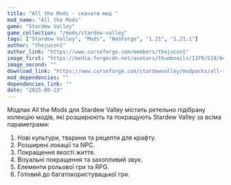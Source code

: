 ```yaml
---
title: "All the Mods - скачати мод "
mod_name: "All the Mods"
game: "Stardew Valley"
game_collection: "/mods/stardew-valley"
tags: ["Stardew Valley", "Mods", "NeoForge", "1.21", "1.21.1"]
author: "thejucon1"
author_link: "https://www.curseforge.com/members/thejucon1"
image_first: "https://media.forgecdn.net/avatars/thumbnails/1379/519/64/64/638894889317943463.png"
image_second: ""
download_link: "https://www.curseforge.com/stardewvalley/modpacks/all-the-mods-stardew-valley/files/all?page=1&pageSize=20"
mod_dependencies: ""
dependencies_link: ""
date: "2025-08-13"
---
```


Модпак All the Mods для Stardew Valley містить ретельно підібрану колекцію модів, які розширюють та покращують Stardew Valley за всіма параметрами:

1. Нові культури, тварини та рецепти для крафту. 
2. Розширені локації та NPC. 
3. Покращення якості життя. 
4. Візуальні покращення та захопливий звук. 
5. Елементи рольової гри та RPG. 
6. Готовий до багатокористувацької гри.